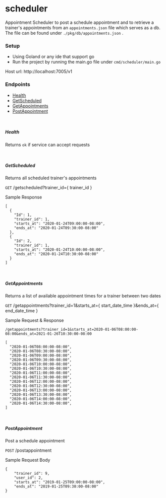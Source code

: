 # scheduler

Appointment Scheduler to post a schedule appointment and to retrieve a trainer's appointments from an `appointments.json` file
which serves as a db. The file can be found under `./pkg/db/appointments.json` .


### Setup
- Using Goland or any ide that support go
- Run the project by running the main.go file under `cmd/scheduler/main.go`

Host url: http://localhost:7005/v1

### Endpoints
- [Health](#health)
- [GetScheduled](#getscheduled)
- [GetAppointments](#getappointments)
- [PostAppointment](#postappointment)

<br>

##### Health
Returns `ok` if service can accept requests

<br>

##### GetScheduled
Returns all scheduled trainer's appointments

`GET` /getscheduled?trainer_id={ trainer_id }

Sample Response
```
[
  {
    "Id": 1,
    "trainer_id": 1,
    "starts_at": "2020-01-24T09:00:00-08:00",
    "ends_at": "2020-01-24T09:30:00-08:00"
  },
  {
    "Id": 2,
    "trainer_id": 1,
    "starts_at": "2020-01-24T10:00:00-08:00",
    "ends_at": "2020-01-24T10:30:00-08:00"
  }
]
```
<br>

##### GetAppointments

Returns a list of available appointment times for a trainer between two dates

`GET` /getappointments?trainer_id=1&starts_at={ start_date_time }&ends_at={ end_date_time }

Sample Request & Response

`/getappointments?trainer_id=1&starts_at=2020-01-06T08:00:00-08:00&ends_at=2021-01-26T10:30:00-08:00`

```
[
  "2020-01-06T08:00:00-08:00",
  "2020-01-06T08:30:00-08:00",
  "2020-01-06T09:00:00-08:00",
  "2020-01-06T09:30:00-08:00",
  "2020-01-06T10:00:00-08:00",
  "2020-01-06T10:30:00-08:00",
  "2020-01-06T11:00:00-08:00",
  "2020-01-06T11:30:00-08:00",
  "2020-01-06T12:00:00-08:00",
  "2020-01-06T12:30:00-08:00",
  "2020-01-06T13:00:00-08:00",
  "2020-01-06T13:30:00-08:00",
  "2020-01-06T14:00:00-08:00",
  "2020-01-06T14:30:00-08:00",
]
```
<br>

##### PostAppointment
Post a schedule appointment

`POST` /postappointment

Sample Request Body
```
{
    "trainer_id": 9,
    "user_id": 2,
    "starts_at": "2019-01-25T09:00:00-08:00",
    "ends_at": "2019-01-25T09:30:00-08:00"
}
```
